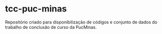 # tcc-puc-minas
Repositório criado para disponibilização de códigos e conjunto de dados do trabalho de conclusão de curso da PucMinas.
